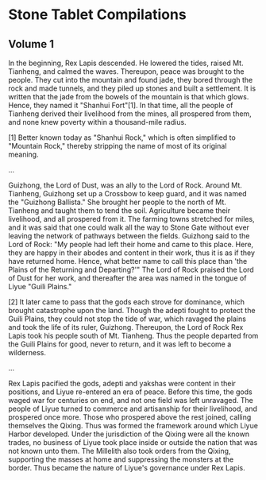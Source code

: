 # Stone Tablet Compilations


## Volume 1


In the beginning, Rex Lapis descended. He lowered the tides, raised Mt. Tianheng, and calmed the waves. Thereupon, peace was brought to the people. They cut into the mountain and found jade, they bored through the rock and made tunnels, and they piled up stones and built a settlement. It is written that the jade from the bowels of the mountain is that which glows. Hence, they named it "Shanhui Fort"[1]. In that time, all the people of Tianheng derived their livelihood from the mines, all prospered from them, and none knew poverty within a thousand-mile radius.

[1] Better known today as "Shanhui Rock," which is often simplified to "Mountain Rock," thereby stripping the name of most of its original meaning.

...

Guizhong, the Lord of Dust, was an ally to the Lord of Rock. Around Mt. Tianheng, Guizhong set up a Crossbow to keep guard, and it was named the "Guizhong Ballista." She brought her people to the north of Mt. Tianheng and taught them to tend the soil. Agriculture became their livelihood, and all prospered from it. The farming towns stretched for miles, and it was said that one could walk all the way to Stone Gate without ever leaving the network of pathways between the fields. Guizhong said to the Lord of Rock: "My people had left their home and came to this place. Here, they are happy in their abodes and content in their work, thus it is as if they have returned home. Hence, what better name to call this place than 'the Plains of the Returning and Departing?'" The Lord of Rock praised the Lord of Dust for her work, and thereafter the area was named in the tongue of Liyue "Guili Plains."

[2] It later came to pass that the gods each strove for dominance, which brought catastrophe upon the land. Though the adepti fought to protect the Guili Plains, they could not stop the tide of war, which ravaged the plains and took the life of its ruler, Guizhong. Thereupon, the Lord of Rock Rex Lapis took his people south of Mt. Tianheng. Thus the people departed from the Guili Plains for good, never to return, and it was left to become a wilderness.

...

Rex Lapis pacified the gods, adepti and yakshas were content in their positions, and Liyue re-entered an era of peace. Before this time, the gods waged war for centuries on end, and not one field was left unravaged. The people of Liyue turned to commerce and artisanship for their livelihood, and prospered once more. Those who prospered above the rest joined, calling themselves the Qixing. Thus was formed the framework around which Liyue Harbor developed. Under the jurisdiction of the Qixing were all the known trades, no business of Liyue took place inside or outside the nation that was not known unto them. The Millelith also took orders from the Qixing, supporting the masses at home and suppressing the monsters at the border. Thus became the nature of Liyue's governance under Rex Lapis.
 
